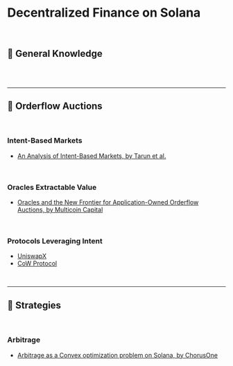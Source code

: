 # Decentralized Finance on Solana

<br>


## 📙 General Knowledge

<br>


<br>

----

## 📕 Orderflow Auctions 

<br>

### Intent-Based Markets

* [An Analysis of Intent-Based Markets, by Tarun et al.](https://arxiv.org/pdf/2403.02525.pdf)

<br>

### Oracles Extractable Value

* [Oracles and the New Frontier for Application-Owned Orderflow Auctions, by Multicoin Capital](https://multicoin.capital/2023/12/14/oracles-and-the-new-frontier-for-application-owned-orderflow-auctions/)

<br>

### Protocols Leveraging Intent

* [UniswapX](https://docs.uniswap.org/contracts/uniswapx/overview)
* [CoW Protocol](https://docs.cow.fi/category/concepts)


<br>

---

## 📘 Strategies

<br>

### Arbitrage

* [Arbitrage as a Convex optimization problem on Solana, by ChorusOne](https://chorusone.notion.site/Arbitrage-as-a-Convex-optimization-problem-f2490665033f41b6b6d41cfd5196acae)

<br>

